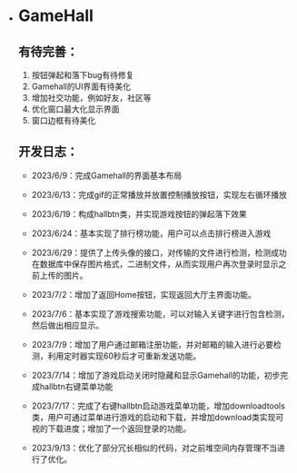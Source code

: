 - # GameHall

  ## 有待完善：

  1. 按钮弹起和落下bug有待修复
  2. Gamehall的UI界面有待美化
  3. 增加社交功能，例如好友，社区等
  4. 优化窗口最大化显示界面
  5. 窗口边框有待美化

  ## 开发日志：

  - 2023/6/9：完成Gamehall的界面基本布局
  - 2023/6/13：完成gif的正常播放并放置控制播放按钮，实现左右循环播放
  - 2023/6/19：构成hallbtn类，并实现游戏按钮的弹起落下效果

  - 2023/6/24：基本实现了排行榜功能，用户可以点击排行榜进入游戏

  - 2023/6/29：提供了上传头像的接口，对传输的文件进行检测，检测成功在数据库中保存图片格式，二进制文件，从而实现用户再次登录时显示之前上传的图片。

  - 2023/7/2：增加了返回Home按钮，实现返回大厅主界面功能。

  - 2023/7/6：基本实现了游戏搜索功能，可以对输入关键字进行包含检测，然后做出相应显示。

  - 2023/7/9：增加了用户通过邮箱注册功能，并对邮箱的输入进行必要检测，利用定时器实现60秒后才可重新发送功能。

  - 2023/7/14：增加了游戏启动关闭时隐藏和显示Gamehall的功能，初步完成hallbtn右键菜单功能

  - 2023/7/17：完成了右键hallbtn启动游戏菜单功能，增加downloadtools类，用户可通过菜单进行游戏的启动和下载，并增加download类实现可视的下载进度；增加了一个返回登录的功能。

  - 2023/9/13：优化了部分冗长相似的代码，对之前堆空间内存管理不当进行了优化。
